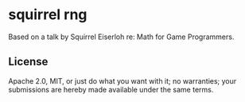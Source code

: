 # squirrel rng

Based on a talk by Squirrel Eiserloh re: Math for Game Programmers.

## License

Apache 2.0, MIT, or just do what you want with it; no warranties; your submissions are hereby made available under the same terms.
